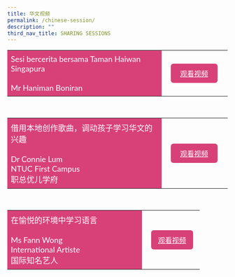 ```yaml
---
title: 华文视频
permalink: /chinese-session/
description: ""
third_nav_title: SHARING SESSIONS
---
```

<style>
    .btn1{
    font-size: 16px;
    font-family:Lato,sans-serif;
    background-color: #d84178;
    padding: 10px 13px;
    margin: -5px 13px;
    border-radius: 6px;
    width: 60%;
    text-align: center;
    display:block;
    }
     .btn1:hover {
background-color: lightgrey;!important;
}
.content a {
margin-bottom:0rem;
text-decoration:none;
}
@media only screen and (max-width: 600px) {
    .btn1 {
      width:74%
    }
}
</style>

<table style="border-collapse: collapse;
  width: 100%;">
  <tbody><tr>
    <td style="border: none; width: 70%;
  text-align: left;padding: 8px;background-color:#d84178;color:#fff;font-family:Lato,sans-serif;font-size: 18px;">Sesi bercerita bersama Taman Haiwan Singapura<br><br>
			Mr Haniman Boniran<br>
            </td>
    <td style="border: none;
  text-align: left;padding: 8px;width: 30%;font-family:Lato,sans-serif;">
 <a href="/sc-cl-mr-haniman-boniran/" class="btn1" style="color:#fff;">观看视频</a>
</td>
    </tr>
</tbody></table>

<br>
<table style="border-collapse: collapse;
  width: 100%;">
  <tbody><tr>
    <td style="border: none; width: 70%;
  text-align: left;padding: 8px;background-color:#d84178;color:#fff;font-family:Lato,sans-serif;font-size: 18px;">借用本地创作歌曲，调动孩子学习华文的兴趣<br><br>
Dr Connie Lum<br>
NTUC First Campus<br>
职总优儿学府
            </td>
    <td style="border: none;
  text-align: left;padding: 8px;width: 30%;font-family:Lato,sans-serif;">
 <a href="/sc-cl-ms-dr-connie-lum/" class="btn1" style="color:#fff;">观看视频</a>
</td>
    </tr>
</tbody></table>
<br>
<table style="border-collapse: collapse;
  width: 100%;">
  <tbody><tr>
    <td style="border: none; width: 70%;
  text-align: left;padding: 8px;background-color:#d84178;color:#fff;font-family:Lato,sans-serif;font-size: 18px;">在愉悦的环境中学习语言<br><br>
Ms Fann Wong<br>
International Artiste<br>
国际知名艺人
            </td>
    <td style="border: none;
  text-align: left;padding: 8px;width: 30%;font-family:Lato,sans-serif;">
 <a href="/sc-cl-ms-fann-wong/" class="btn1" style="color:#fff;">观看视频</a>
</td>
    </tr>
</tbody></table>